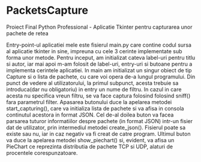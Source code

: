 # PacketsCapture
Proiect Final Python Professional - Aplicatie Tkinter pentru capturarea unor pachete de retea

Entry-point-ul aplicatiei mele este fisierul main.py care contine codul sursa al aplicatie tkinter in sine,
impreuna cu cele 3 cerinte implementate sub forma unor metode.
Pentru inceput, am initializat cateva label-uri pentru titlu si autor, iar mai apoi m-am folosit de label-uri,
entry-uri si butoane pentru a implementa cerintele aplicatiei.
In main am initializat un singur obiect de tip Capture si o lista de pachete, cu care voi opera de-a lungul programului.
Din punct de vedere al utilizatorului, la primul subpunct, acesta trebuie sa introduca(dar nu obligatoriu) in entry
un nume de filtru. In cazul in care acesta nu specifica vreun filtru, se va face captura folosind folosind sniff() fara
parametrul filter. Apasarea butonului duce la apelarea metodei start_capturing(), care va initializa lista de pachete
si va afisa in consola continutul acestora in format JSON.
Cel de-al doilea buton va facea parsarea tuturor informatiilor despre pachete (in format JSON) intr-un fisier dat
de utilizator, prin intermediul metodei create_json(). Fisierul poate sa existe sau nu, iar in caz negativ va fi creat
de catre program.
Ultimul buton va duce la apelarea metodei show_piechart() si, evident, va afisa un PieChart ce reprezinta distributia
de pachete TCP si UDP, alaturi de procentele corespunzatoare.
